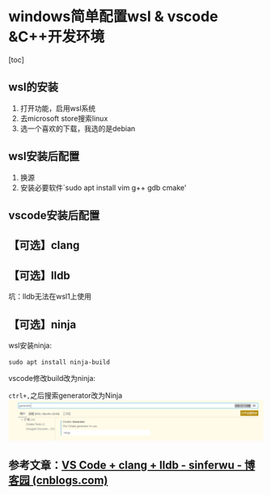 # windows简单配置wsl & vscode &C++开发环境

[toc]

## wsl的安装
1. 打开功能，启用wsl系统
2. 去microsoft store搜索linux
3. 选一个喜欢的下载，我选的是debian

## wsl安装后配置
1. 换源
2. 安装必要软件`sudo apt install vim g++ gdb cmake'

## vscode安装后配置

## 【可选】clang

## 【可选】lldb

坑：lldb无法在wsl1上使用

## 【可选】ninja

wsl安装ninja:

``sudo apt install ninja-build``

vscode修改build改为ninja:

`ctrl+,`之后搜索generator改为Ninja![1646545561557.png](image/environment/ninja.png)



## 参考文章：[VS Code + clang + lldb - sinferwu - 博客园 (cnblogs.com)](https://www.cnblogs.com/sinferwu/p/15353427.html)
